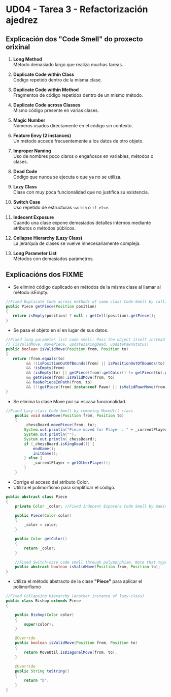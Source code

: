 # UD04 - Tarea 3 - Refactorización ajedrez

## Explicación dos "Code Smell" do proxecto orixinal

1. **Long Method**  
   Método demasiado largo que realiza muchas tareas.

1. **Duplicate Code within Class**  
   Código repetido dentro de la misma clase.

1. **Duplicate Code within Method**  
   Fragmentos de código repetidos dentro de un mismo método.

1. **Duplicate Code across Classes**  
   Mismo código presente en varias clases.

1. **Magic Number**  
   Números usados directamente en el código sin contexto.

1. **Feature Envy (2 instances)**  
   Un método accede frecuentemente a los datos de otro objeto.

1. **Improper Naming**  
   Uso de nombres poco claros o engañosos en variables, métodos o clases.

1. **Dead Code**  
   Código que nunca se ejecuta o que ya no se utiliza.

1. **Lazy Class**  
   Clase con muy poca funcionalidad que no justifica su existencia.

1. **Switch Case**  
   Uso repetido de estructuras `switch` o `if-else`.

1. **Indecent Exposure**  
   Cuando una clase expone demasiados detalles internos mediante atributos o métodos públicos.

1. **Collapse Hierarchy (Lazy Class)**  
   La  jerarquía de clases se vuelve innecesariamente compleja.

1. **Long Parameter List**  
   Métodos con demasiados parámetros.

## Explicacións dos FIXME

- Se eliminó código duplicado en métodos de la misma clase al llamar al método isEmpty.
```java
//Fixed Duplicate Code across methods of same class Code-Smell by calling isEmpty method
public Piece getPiece(Position position)
{
   return isEmpty(position) ? null : getCell(position).getPiece();
}
```
- Se pasa el objeto en sí en lugar de sus datos.

```java
//Fixed long parameter list code smell: Pass the object itself instead of passing its data.
// (isValidMove, movePiece, updateIsKingDead, updatePawnStatus)
public boolean isValidMove(Position from, Position to)
{
   return !from.equals(to)
         && !(isPositionOutOfBounds(from) || isPositionOutOfBounds(to))
         && !isEmpty(from)
         && (isEmpty(to) || getPiece(from).getColor() != getPiece(to).getColor())
         && getPiece(from).isValidMove(from, to)
         && hasNoPieceInPath(from, to)
         && (!(getPiece(from) instanceof Pawn) || isValidPawnMove(from, to));
}
```

 - Se elimina la clase Move por su escasa funcionalidad.

```java
//Fixed Lazy-class Code Smell by removing MoveUtil class
    public void makeMove(Position from, Position to)
    {
        _chessBoard.movePiece(from, to);
        System.out.println("Piece moved for Player : " + _currentPlayer);
        System.out.println("");
        System.out.println(_chessBoard);
        if (_chessBoard.isKingDead()) {
            endGame();
            initGame();
        } else {
            _currentPlayer = getOtherPlayer();
        }
    }
```
 - Corrige el acceso del atributo Color.
 - Utiliza el polimorfismo para simplificar el código.

```java
public abstract class Piece
{
    private Color _color; //Fixed Indecent Exposure Code Smell by making field private

    public Piece(Color color)
    {
        _color = color;
    }

    public Color getColor()
    {
        return _color;
    }

    //Fixed Switch-case code smell through polymorphism. Note that type field has also been removed.
    public abstract boolean isValidMove(Position from, Position to);
}

```

 - Utiliza el método abstracto de la clase **"Piece"** para aplicar el polimorfismo

```java
//Fixed Collapsing Hierarchy (another instance of lazy-class)
public class Bishop extends Piece
{

    public Bishop(Color color)
    {
        super(color);
    }

    @Override
    public boolean isValidMove(Position from, Position to)
    {
        return MoveUtil.isDiagonalMove(from, to);
    }

    @Override
    public String toString()
    {
        return "b";
    }
}
```
